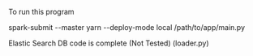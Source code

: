 To run this program

spark-submit --master yarn --deploy-mode local /path/to/app/main.py

Elastic Search DB code is complete (Not Tested) (loader.py)

